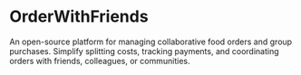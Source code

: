 # OrderWithFriends
An open-source platform for managing collaborative food orders and group purchases. Simplify splitting costs, tracking payments, and coordinating orders with friends, colleagues, or communities.
